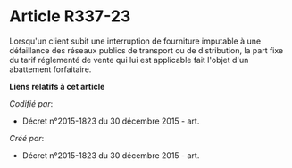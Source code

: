 # Article R337-23

Lorsqu'un client subit une interruption de fourniture imputable à une défaillance des réseaux publics de transport ou de
distribution, la part fixe du tarif réglementé de vente qui lui est applicable fait l'objet d'un abattement forfaitaire.

**Liens relatifs à cet article**

_Codifié par_:

  - Décret n°2015-1823 du 30 décembre 2015 - art.

_Créé par_:

  - Décret n°2015-1823 du 30 décembre 2015 - art.
